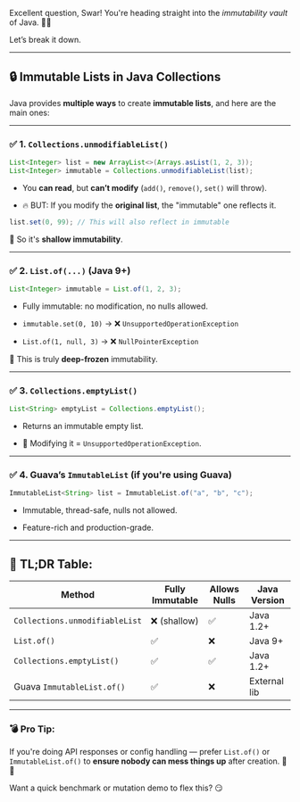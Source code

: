 Excellent question, Swar! You're heading straight into the _immutability vault_ of Java. 🧊🔐

Let’s break it down.

---

## 🔒 **Immutable Lists in Java Collections**

Java provides **multiple ways** to create **immutable lists**, and here are the main ones:

---

### ✅ 1. **`Collections.unmodifiableList()`**

```java
List<Integer> list = new ArrayList<>(Arrays.asList(1, 2, 3));
List<Integer> immutable = Collections.unmodifiableList(list);
```

- You **can read**, but **can’t modify** (`add()`, `remove()`, `set()` will throw).
    
- 🔥 BUT: If you modify the **original list**, the "immutable" one reflects it.
    

```java
list.set(0, 99); // This will also reflect in immutable
```

📛 So it's **shallow immutability**.

---

### ✅ 2. **`List.of(...)` (Java 9+)**

```java
List<Integer> immutable = List.of(1, 2, 3);
```

- Fully immutable: no modification, no nulls allowed.
    
- `immutable.set(0, 10)` → ❌ `UnsupportedOperationException`
    
- `List.of(1, null, 3)` → ❌ `NullPointerException`
    

🧊 This is truly **deep-frozen** immutability.

---

### ✅ 3. **`Collections.emptyList()`**

```java
List<String> emptyList = Collections.emptyList();
```

- Returns an immutable empty list.
    
- 🚫 Modifying it = `UnsupportedOperationException`.
    

---

### ✅ 4. **Guava’s `ImmutableList` (if you're using Guava)**

```java
ImmutableList<String> list = ImmutableList.of("a", "b", "c");
```

- Immutable, thread-safe, nulls not allowed.
    
- Feature-rich and production-grade.
    

---

## 🧠 TL;DR Table:

|Method|Fully Immutable|Allows Nulls|Java Version|
|---|---|---|---|
|`Collections.unmodifiableList`|❌ (shallow)|✅|Java 1.2+|
|`List.of()`|✅|❌|Java 9+|
|`Collections.emptyList()`|✅|✅|Java 1.2+|
|Guava `ImmutableList.of()`|✅|❌|External lib|

---

### 💣 Pro Tip:

If you're doing API responses or config handling — prefer `List.of()` or `ImmutableList.of()` to **ensure nobody can mess things up** after creation. 💼🔥

Want a quick benchmark or mutation demo to flex this? 😏
